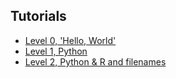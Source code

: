 ## Tutorials

* [Level 0, 'Hello, World'](0-hello-world)
* [Level 1, Python](1-python)
* [Level 2, Python & R and filenames](2-python-r)
